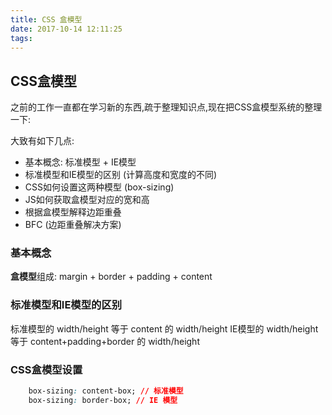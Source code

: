 ```yaml
---
title: CSS 盒模型
date: 2017-10-14 12:11:25
tags:
---
```

## CSS盒模型
之前的工作一直都在学习新的东西,疏于整理知识点,现在把CSS盒模型系统的整理一下:

大致有如下几点:

- 基本概念: 标准模型 + IE模型
- 标准模型和IE模型的区别 (计算高度和宽度的不同)
- CSS如何设置这两种模型 (box-sizing)
- JS如何获取盒模型对应的宽和高
- 根据盒模型解释边距重叠
- BFC (边距重叠解决方案)

### 基本概念
**盒模型**组成: margin + border + padding + content

### 标准模型和IE模型的区别
标准模型的 width/height 等于 content 的 width/height
IE模型的 width/height 等于 content+padding+border 的 width/height
### CSS盒模型设置
```css 
    box-sizing: content-box; // 标准模型
    box-sizing: border-box; // IE 模型
```